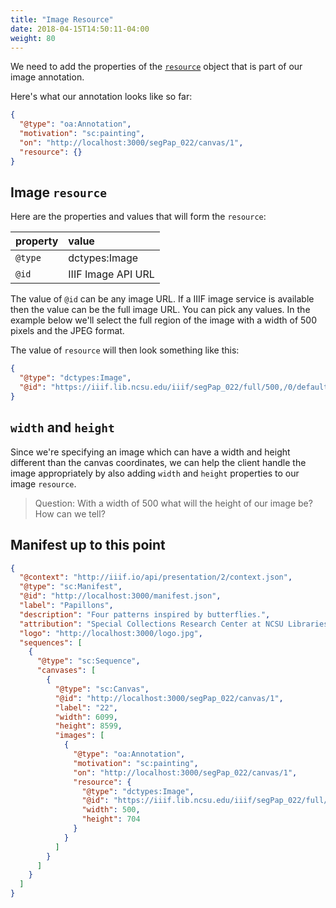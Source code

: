 ```yaml
---
title: "Image Resource"
date: 2018-04-15T14:50:11-04:00
weight: 80
---
```


We need to add the properties of the [`resource`](http://iiif.io/api/presentation/2.1/#image-resources) object that is part of our image annotation.

Here's what our annotation looks like so far:

```json
{
  "@type": "oa:Annotation",
  "motivation": "sc:painting",
  "on": "http://localhost:3000/segPap_022/canvas/1",
  "resource": {}
}
```

## Image `resource`

Here are the properties and values that will form the `resource`:

| property | value              |
|:---------|:-------------------|
| `@type`  | dctypes:Image      |
| `@id`    | IIIF Image API URL |

The value of `@id` can be any image URL. If a IIIF image service is available then the value can be the full image URL. You can pick any values. In the example below we'll select the full region of the image with a width of 500 pixels and the JPEG format.

The value of `resource` will then look something like this:

```json
{
  "@type": "dctypes:Image",
  "@id": "https://iiif.lib.ncsu.edu/iiif/segPap_022/full/500,/0/default.jpg"
}
```

## `width` and `height`

Since we're specifying an image which can have a width and height different than the canvas coordinates, we can help the client handle the image appropriately by also adding `width` and `height` properties to our image `resource`.

> Question: With a width of 500 what will the height of our image be? How can we tell?

<!-- Answer: Calculate it with an aspect ratio calculator based on the width and height from the image info.json. Or just open up the image URL and see what it returns in the browser. 704.95 so it needs to be rounded one way or another. -->

## Manifest up to this point

```json
{
  "@context": "http://iiif.io/api/presentation/2/context.json",
  "@type": "sc:Manifest",
  "@id": "http://localhost:3000/manifest.json",
  "label": "Papillons",
  "description": "Four patterns inspired by butterflies.",
  "attribution": "Special Collections Research Center at NCSU Libraries",
  "logo": "http://localhost:3000/logo.jpg",
  "sequences": [
    {
      "@type": "sc:Sequence",
      "canvases": [
        {
          "@type": "sc:Canvas",
          "@id": "http://localhost:3000/segPap_022/canvas/1",
          "label": "22",
          "width": 6099,
          "height": 8599,
          "images": [
            {
              "@type": "oa:Annotation",
              "motivation": "sc:painting",
              "on": "http://localhost:3000/segPap_022/canvas/1",
              "resource": {
                "@type": "dctypes:Image",
                "@id": "https://iiif.lib.ncsu.edu/iiif/segPap_022/full/500,/0/default.jpg",
                "width": 500,
                "height": 704
              }
            }
          ]
        }
      ]
    }
  ]
}
```
